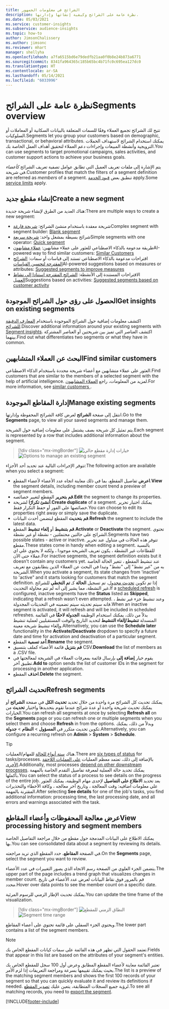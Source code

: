 ```yaml
---
title: الشرائح في معلومات الجمهور
description: نظرة عامة على الشرائح وكيفية إنشائها وإدارتها.
ms.date: 05/03/2021
ms.service: customer-insights
ms.subservice: audience-insights
ms.topic: how-to
author: JimsonChalissery
ms.author: jimsonc
ms.reviewer: mhart
manager: shellyha
ms.openlocfilehash: a7fa6515bd6e79dedfb21aa0f0b8e24b873a6771
ms.sourcegitcommit: 8341fa964365c185b65bc4b71fc0c695ea127dc0
ms.translationtype: HT
ms.contentlocale: ar-SA
ms.lasthandoff: 05/14/2021
ms.locfileid: "6033996"
---
```

# <a name="segments-overview"></a><span data-ttu-id="59cd4-103">نظرة عامة على الشرائح</span><span class="sxs-lookup"><span data-stu-id="59cd4-103">Segments overview</span></span>

<span data-ttu-id="59cd4-104">تتيح لك الشرائح تجميع العملاء وفقًا للسمات المتعلقة بالبيانات السكانية أو المعاملات أو السلوكيات.</span><span class="sxs-lookup"><span data-stu-id="59cd4-104">Segments let you group your customers based on demographic, transactional, or behavioral attributes.</span></span> <span data-ttu-id="59cd4-105">يمكنك استخدام الشرائح لاستهداف الحملات الترويجية وأنشطة المبيعات وإجراءات دعم العملاء لتحقيق أهداف العمل الخاصة بك.</span><span class="sxs-lookup"><span data-stu-id="59cd4-105">You can use segments to target promotional campaigns, sales activities, and customer support actions to achieve your business goals.</span></span>

<span data-ttu-id="59cd4-106">يتم الإشارة إلى ملفات تعريف العميل التي تطابق عوامل تصفية تعريف الشرائح *كأعضاء* في شريحة.</span><span class="sxs-lookup"><span data-stu-id="59cd4-106">Customer profiles that match the filters of a segment definition are referred as *members* of a segment.</span></span> <span data-ttu-id="59cd4-107">تنطبق بعض [قيود الخدمة](service-limits.md) apply.</span><span class="sxs-lookup"><span data-stu-id="59cd4-107">Some [service limits](service-limits.md) apply.</span></span>

## <a name="create-a-new-segment"></a><span data-ttu-id="59cd4-108">إنشاء مقطع جديد</span><span class="sxs-lookup"><span data-stu-id="59cd4-108">Create a new segment</span></span>

<span data-ttu-id="59cd4-109">هناك العديد من الطرق لإنشاء شريحة جديدة:</span><span class="sxs-lookup"><span data-stu-id="59cd4-109">There are multiple ways to create a new segment:</span></span> 

- <span data-ttu-id="59cd4-110">شريحة معقدة باستخدام منشئ الشرائح: [شريحة فارغة](segment-builder.md#create-a-new-segment)</span><span class="sxs-lookup"><span data-stu-id="59cd4-110">Complex segment with segment builder: [Blank segment](segment-builder.md#create-a-new-segment)</span></span>
- <span data-ttu-id="59cd4-111">شرائح بسيطة بمشغل واحد: [شريحة سريعة](segment-builder.md#quick-segments)</span><span class="sxs-lookup"><span data-stu-id="59cd4-111">Simple segments with one operator: [Quick segment](segment-builder.md#quick-segments)</span></span>
- <span data-ttu-id="59cd4-112">طريقة مدعومة بالذكاء الاصطناعي للعثور على عملاء مشابهين: [عملاء مشابهون](find-similar-customer-segments.md)</span><span class="sxs-lookup"><span data-stu-id="59cd4-112">AI-powered way to find similar customers: [Similar Customers](find-similar-customer-segments.md)</span></span>
- <span data-ttu-id="59cd4-113">اقتراحات مدعومة بالذكاء الاصطناعي تستند إلى قياسات أو سمات: [الشرائح المقترحة لتحسين القياسات](suggested-segments.md)</span><span class="sxs-lookup"><span data-stu-id="59cd4-113">AI-powered suggestions based on measures or attributes: [Suggested segments to improve measures](suggested-segments.md)</span></span>
- <span data-ttu-id="59cd4-114">الاقتراحات المستندة إلى الأنشطة: [الشرائح المقترحة استنادا إلى نشاط العميل](suggested-segments-activity.md)</span><span class="sxs-lookup"><span data-stu-id="59cd4-114">Suggestions based on activities: [Suggested segments based on customer activity](suggested-segments-activity.md)</span></span>

## <a name="get-insights-on-existing-segments"></a><span data-ttu-id="59cd4-115">الحصول على رؤى حول الشرائح الموجودة</span><span class="sxs-lookup"><span data-stu-id="59cd4-115">Get insights on existing segments</span></span>

<span data-ttu-id="59cd4-116">اكتشف معلومات إضافية حول الشرائح الموجودة باستخدام [المعارف الدقيقة للشرائح‬](segment-insights.md).</span><span class="sxs-lookup"><span data-stu-id="59cd4-116">Discover additional information around your existing segments with [Segment insights](segment-insights.md).</span></span> <span data-ttu-id="59cd4-117">اكتشف العناصر التي تميز بين شريحتين أو العناصر المشتركة بينهما.</span><span class="sxs-lookup"><span data-stu-id="59cd4-117">Find out what differentiates two segments or what they have in common.</span></span>

## <a name="find-similar-customers"></a><span data-ttu-id="59cd4-118">البحث عن العملاء المتشابهين</span><span class="sxs-lookup"><span data-stu-id="59cd4-118">Find similar customers</span></span>

<span data-ttu-id="59cd4-119">العثور على عملاء متشابهين مع أعضاء شريحة محددة باستخدام الذكاء الاصطناعي.</span><span class="sxs-lookup"><span data-stu-id="59cd4-119">Find customers that are similar to the members of a selected segment with the help of artificial intelligence.</span></span> <span data-ttu-id="59cd4-120">لمزيد من المعلومات، راجع [العملاء المشابهون](find-similar-customer-segments.md).</span><span class="sxs-lookup"><span data-stu-id="59cd4-120">For more information, see [similar customers ](find-similar-customer-segments.md).</span></span>

## <a name="manage-existing-segments"></a><span data-ttu-id="59cd4-121">إدارة المقاطع الموجودة</span><span class="sxs-lookup"><span data-stu-id="59cd4-121">Manage existing segments</span></span>

<span data-ttu-id="59cd4-122">انتقل إلى صفحة **الشرائح** لعرض كافة الشرائح المحفوظة وإدارتها.</span><span class="sxs-lookup"><span data-stu-id="59cd4-122">Go to the **Segments** page, to view all your saved segments and manage them.</span></span>

<span data-ttu-id="59cd4-123">يتم تمثيل كل شريحة بصف يشتمل على معلومات إضافية حول الشريحة.</span><span class="sxs-lookup"><span data-stu-id="59cd4-123">Each segment is represented by a row that includes additional information about the segment.</span></span>

> [!div class="mx-imgBorder"]
> <span data-ttu-id="59cd4-124">![خيارات إدارة مقطع حالي](media/segments-selected-segment.png "خيارات إدارة مقطع حالي")</span><span class="sxs-lookup"><span data-stu-id="59cd4-124">![Options to manage an existing segment](media/segments-selected-segment.png "Options to manage an existing segment")</span></span>

<span data-ttu-id="59cd4-125">تتوفر الإجراءات التالية عند تحديد أحد الأجزاء:</span><span class="sxs-lookup"><span data-stu-id="59cd4-125">The following action are available when you select a segment:</span></span>

- <span data-ttu-id="59cd4-126">**اعرض** تفاصيل المقطع، بما في ذلك معاينة اتجاه عدد الأعضاء لأعضاء المقطع.</span><span class="sxs-lookup"><span data-stu-id="59cd4-126">**View** the segment details, including member count trend a preview of segment members.</span></span>
- <span data-ttu-id="59cd4-127">**قم بتحرير** المقطع لتغيير خصائصه.</span><span class="sxs-lookup"><span data-stu-id="59cd4-127">**Edit** the segment to change its properties.</span></span>
- <span data-ttu-id="59cd4-128">**أنشئ تكرارًا** لشريحة.</span><span class="sxs-lookup"><span data-stu-id="59cd4-128">**Create duplicate** of a segment.</span></span> <span data-ttu-id="59cd4-129">يمكنك اختيار تحرير خصائصها على الفور أو حفظ التكرار فقط.</span><span class="sxs-lookup"><span data-stu-id="59cd4-129">You can choose to edit its properties right away or simply save the duplicate.</span></span>
- <span data-ttu-id="59cd4-130">**قم بتحديث** المقطع ليتضمن أحدث البيانات.</span><span class="sxs-lookup"><span data-stu-id="59cd4-130">**Refresh** the segment to include the latest data.</span></span>
- <span data-ttu-id="59cd4-131">**قم بتنشيط** أو **إلغاء تنشيط** المقطع.</span><span class="sxs-lookup"><span data-stu-id="59cd4-131">**Activate** or **Deactivate** the segment.</span></span> <span data-ttu-id="59cd4-132">تحتوي الشرائح على حالتين محتملتين - نشطة أو غير نشطة.</span><span class="sxs-lookup"><span data-stu-id="59cd4-132">Segments have two possible states - active or inactive.</span></span> <span data-ttu-id="59cd4-133">تتوفر هذه الحالات في متناول عند تحرير مقطع.</span><span class="sxs-lookup"><span data-stu-id="59cd4-133">These states come in handy when editing a segment.</span></span> <span data-ttu-id="59cd4-134">بالنسبة للقطاعات غير النشطة ، يكون تعريف الشريحة موجودا ، ولكنه لا يحتوي علي اي عملاء حتى الآن.</span><span class="sxs-lookup"><span data-stu-id="59cd4-134">For inactive segments, the segment definition exists but it doesn't contain any customers yet.</span></span> <span data-ttu-id="59cd4-135">عند تنشيط المقطع ، تتغير الحالة الخاصة به من "غير نشط" إلى "نشط" وتبدا في البحث عن العملاء الذين يتطابقون مع تعريف الشريحة.</span><span class="sxs-lookup"><span data-stu-id="59cd4-135">When you activate a segment, its state changes from 'inactive' to 'active" and it starts looking for customers that match the segment definition.</span></span> <span data-ttu-id="59cd4-136">إذا تم تكوين [تحديث مجدول](system.md#schedule-tab)، تم تسجيل **الحالة** كـ **تم التخطي** للشرائح غير النشطة، مما يشير إلى أنه لم تتم محاولة التحديث.</span><span class="sxs-lookup"><span data-stu-id="59cd4-136">If a [scheduled refresh](system.md#schedule-tab) is configured, inactive segments have the **Status** listed as **Skipped**, indicating that a refresh wasn't even attempted.</span></span> <span data-ttu-id="59cd4-137">وعند تنشيط جزء غير نشط ، فانه سيتم تحديثه سيتم تضمينه في التحديثات المجدولة.</span><span class="sxs-lookup"><span data-stu-id="59cd4-137">When an inactive segment is activated, it will refresh and will be included in scheduled refreshes.</span></span>
  <span data-ttu-id="59cd4-138">بدلاً من ذلك، يمكنك استخدام الوظيفة **الجدولة لاحقًا** في القائمة المنسدلة **تنشيط/إلغاء التنشيط** لتحديد التاريخ والوقت المستقبليين لعملية تنشيط وإلغاء تنشيط شريحة معينة.</span><span class="sxs-lookup"><span data-stu-id="59cd4-138">Alternatively, you can use the **Schedule later** functionality in the **Activate/Deactivate** dropdown to specify a future date and time for activation and deactivation of a particular segment.</span></span>
- <span data-ttu-id="59cd4-139">**أعد تسمية** المقطع.</span><span class="sxs-lookup"><span data-stu-id="59cd4-139">**Rename** the segment.</span></span>
- <span data-ttu-id="59cd4-140">**قم بتنزيل** قائمة الأعضاء كملف بتنسيق CSV.</span><span class="sxs-lookup"><span data-stu-id="59cd4-140">**Download** the list of members as a .CSV file.</span></span>
- <span data-ttu-id="59cd4-141">يقوم خيار **إضافة إلى** بإرسال قائمة بمعرفات العملاء في الشريحة لمعالجتها في تطبيق آخر.</span><span class="sxs-lookup"><span data-stu-id="59cd4-141">**Add to** option sends the list of customer IDs in the segment for processing in another application.</span></span>
- <span data-ttu-id="59cd4-142">**احذف** المقطع.</span><span class="sxs-lookup"><span data-stu-id="59cd4-142">**Delete** the segment.</span></span>

## <a name="refresh-segments"></a><span data-ttu-id="59cd4-143">تحديث الشرائح</span><span class="sxs-lookup"><span data-stu-id="59cd4-143">Refresh segments</span></span>

<span data-ttu-id="59cd4-144">يمكنك تحديث كل الشرائح مرة واحدة من خلال تحديد **تحديث الكل** في صفحة **الشرائح** أو يمكنك تحديث شريحة واحدة أو عدة شرائح عندما تقوم بتحديدها واختيار **تحديث** من الخيارات.</span><span class="sxs-lookup"><span data-stu-id="59cd4-144">You can refresh all segments at once by selecting **Refresh all** on the **Segments** page or you can refresh one or multiple segments when you select them and choose **Refresh** in from the options.</span></span> <span data-ttu-id="59cd4-145">وبدلاً من ذلك، يمكنك تكوين تحديث متكرر في **المسؤول** > **النظام** > **جدولة**.</span><span class="sxs-lookup"><span data-stu-id="59cd4-145">Alternatively, you can configure a recurring refresh on **Admin** > **System** > **Schedule**.</span></span>

> [!TIP]
> <span data-ttu-id="59cd4-146">هناك [ستة أنواع للحالة](system.md#status-types) للمهام/العمليات.</span><span class="sxs-lookup"><span data-stu-id="59cd4-146">There are [six types of status](system.md#status-types) for tasks/processes.</span></span> <span data-ttu-id="59cd4-147">بالإضافة إلى ذلك، تعتمد معظم العمليات [على العمليات اللاحقة الأخرى](system.md#refresh-policies).</span><span class="sxs-lookup"><span data-stu-id="59cd4-147">Additionally, most processes [depend on other downstream processes](system.md#refresh-policies).</span></span> <span data-ttu-id="59cd4-148">يمكنك تحديد حالة العملية لمعرفة تفاصيل التقدم الخاصة بالمهمة بأكملها.</span><span class="sxs-lookup"><span data-stu-id="59cd4-148">You can select the status of a process to see details on the progress of the entire job.</span></span> <span data-ttu-id="59cd4-149">بعد تحديد **الاطلاع على التفاصيل** لإحدى مهام الوظيفة، يمكنك العثور علي معلومات اضافيه: وقت المعالجة ، وتاريخ آخر معالجه ، وكافة الأخطاء والتحذيرات المقترنة بالمهمة.</span><span class="sxs-lookup"><span data-stu-id="59cd4-149">After selecting **See details** for one of the job's tasks, you find additional information: processing time, the last processing date, and all errors and warnings associated with the task.</span></span>

## <a name="view-processing-history-and-segment-members"></a><span data-ttu-id="59cd4-150">عرض معالجة المحفوظات وأعضاء المقاطع</span><span class="sxs-lookup"><span data-stu-id="59cd4-150">View processing history and segment members</span></span>

<span data-ttu-id="59cd4-151">يمكنك الاطلاع على البيانات المدمجة حول مقطع من خلال مراجعة التفاصيل الخاصة بها.</span><span class="sxs-lookup"><span data-stu-id="59cd4-151">You can see consolidated data about a segment by reviewing its details.</span></span>

<span data-ttu-id="59cd4-152">في الصفحة **المقاطع**، حدد المقطع الذي تريد مراجعته.</span><span class="sxs-lookup"><span data-stu-id="59cd4-152">On the **Segments** page, select the segment you want to review.</span></span>

<span data-ttu-id="59cd4-153">يتضمن الجزء العلوي من الصفحة رسم الاتجاه الذي يصور التغييرات في عدد الأعضاء.</span><span class="sxs-lookup"><span data-stu-id="59cd4-153">The upper part of the page includes a trend graph that visualizes changes in member count.</span></span> <span data-ttu-id="59cd4-154">قم بالمرور فوق نقاط البيانات لعرض عدد الأعضاء في تاريخ محدد.</span><span class="sxs-lookup"><span data-stu-id="59cd4-154">Hover over data points to see the member count on a specific date.</span></span>

<span data-ttu-id="59cd4-155">يمكنك تحديث الإطار الزمني للرسوم المرئية.</span><span class="sxs-lookup"><span data-stu-id="59cd4-155">You can update the time frame of the visualization.</span></span>

> [!div class="mx-imgBorder"]
> <span data-ttu-id="59cd4-156">![النطاق الزمني للمقطع](media/segment-time-range.png "النطاق الزمني للمقطع")</span><span class="sxs-lookup"><span data-stu-id="59cd4-156">![Segment time range](media/segment-time-range.png "Segment time range")</span></span>

<span data-ttu-id="59cd4-157">ويحتوي الجزء السفلي على قائمة تحتوي على أعضاء المقاطع.</span><span class="sxs-lookup"><span data-stu-id="59cd4-157">The lower part contains a list of the segment members.</span></span>

> [!NOTE]
> <span data-ttu-id="59cd4-158">تعتمد الحقول التي تظهر في هذه القائمة على سمات كيانات المقطع الخاص بك.</span><span class="sxs-lookup"><span data-stu-id="59cd4-158">Fields that appear in this list are based on the attributes of your segment's entities.</span></span>
>
><span data-ttu-id="59cd4-159">تعتبر القائمة معاينة لأعضاء المقطع المطابق وعرض أول 100 سجل للمقطع الخاص بك بحيث يمكنك تقييمها بسرعة ومراجعة التعريفات إذا لزم الأمر.</span><span class="sxs-lookup"><span data-stu-id="59cd4-159">The list is a preview of the matching segment members and shows the first 100 records of your segment so that you can quickly evaluate it and review its definitions if needed.</span></span> <span data-ttu-id="59cd4-160">لرؤية جميع السجلات المتطابقة، يتعين عليك [تصدير المقطع](export-destinations.md).</span><span class="sxs-lookup"><span data-stu-id="59cd4-160">To see all matching records, you need to [export the segment](export-destinations.md).</span></span>

[!INCLUDE[footer-include](../includes/footer-banner.md)] 

